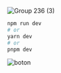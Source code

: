 ![Group 236 (3)](https://github.com/bottle-note/.github/assets/97773895/bd41fdbb-f8c6-496d-87df-536b0b85ab89)

```bash
npm run dev
# or
yarn dev
# or
pnpm dev
```

![boton](https://github.com/user-attachments/assets/3c244ee2-f4b9-4675-a397-cf68a69df9ef)

